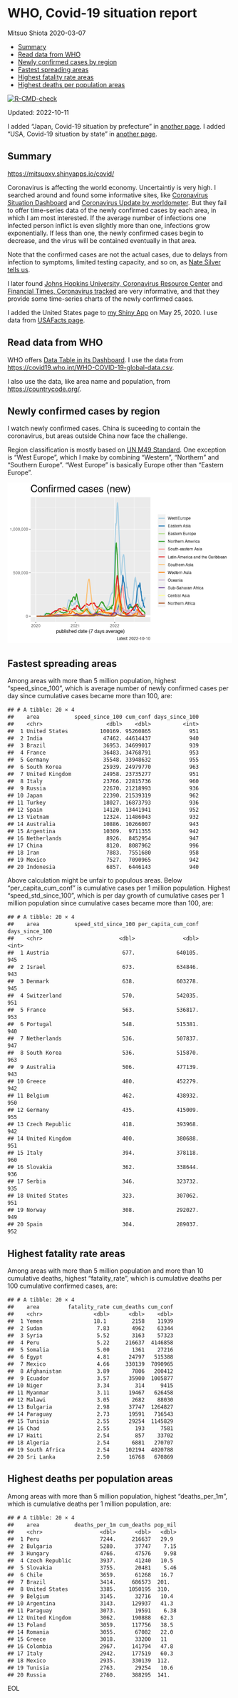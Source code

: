 WHO, Covid-19 situation report
================
Mitsuo Shiota
2020-03-07

-   <a href="#summary" id="toc-summary">Summary</a>
-   <a href="#read-data-from-who" id="toc-read-data-from-who">Read data from
    WHO</a>
-   <a href="#newly-confirmed-cases-by-region"
    id="toc-newly-confirmed-cases-by-region">Newly confirmed cases by
    region</a>
-   <a href="#fastest-spreading-areas"
    id="toc-fastest-spreading-areas">Fastest spreading areas</a>
-   <a href="#highest-fatality-rate-areas"
    id="toc-highest-fatality-rate-areas">Highest fatality rate areas</a>
-   <a href="#highest-deaths-per-population-areas"
    id="toc-highest-deaths-per-population-areas">Highest deaths per
    population areas</a>

<!-- badges: start -->

[![R-CMD-check](https://github.com/mitsuoxv/covid/actions/workflows/R-CMD-check.yaml/badge.svg)](https://github.com/mitsuoxv/covid/actions/workflows/R-CMD-check.yaml)
<!-- badges: end -->

Updated: 2022-10-11

I added “Japan, Covid-19 situation by prefecture” in [another
page](Japan.md). I added “USA, Covid-19 situation by state” in [another
page](USA.md).

## Summary

<https://mitsuoxv.shinyapps.io/covid/>

Coronavirus is affecting the world economy. Uncertaintiy is very high. I
searched around and found some informative sites, like [Coronavirus
Situation
Dashboard](https://who.maps.arcgis.com/apps/opsdashboard/index.html#/c88e37cfc43b4ed3baf977d77e4a0667)
and [Coronavirus Update by
worldometer](https://www.worldometers.info/coronavirus/). But they fail
to offer time-series data of the newly confirmed cases by each area, in
which I am most interested. If the average number of infections one
infected person inflict is even slightly more than one, infections grow
exponentially. If less than one, the newly confirmed cases begin to
decrease, and the virus will be contained eventually in that area.

Note that the confirmed cases are not the actual cases, due to delays
from infection to symptoms, limited testing capacity, and so on, as
[Nate Silver tells
us](https://fivethirtyeight.com/features/coronavirus-case-counts-are-meaningless/).

I later found [Johns Hopkins University, Coronavirus Resource
Center](https://coronavirus.jhu.edu/) and [Financial Times, Coronavirus
tracked](https://www.ft.com/content/a26fbf7e-48f8-11ea-aeb3-955839e06441)
are very informative, and that they provide some time-series charts of
the newly confirmed cases.

I added the United States page to [my Shiny
App](https://mitsuoxv.shinyapps.io/covid/) on May 25, 2020. I use data
from [USAFacts
page](https://usafacts.org/visualizations/coronavirus-covid-19-spread-map/).

## Read data from WHO

WHO offers [Data Table in its Dashboard](https://covid19.who.int/table).
I use the data from
<https://covid19.who.int/WHO-COVID-19-global-data.csv>.

I also use the data, like area name and population, from
<https://countrycode.org/>.

## Newly confirmed cases by region

I watch newly confirmed cases. China is suceeding to contain the
coronavirus, but areas outside China now face the challenge.

Region classification is mostly based on [UN M49
Standard](https://unstats.un.org/unsd/methodology/m49/). One exception
is “West Europe”, which I make by combining “Western”, “Northern” and
“Southern Europe”. “West Europe” is basically Europe other than “Eastern
Europe”.

![](README_files/figure-gfm/chart-1.png)<!-- -->

## Fastest spreading areas

Among areas with more than 5 million population, highest
“speed_since_100”, which is average number of newly confirmed cases per
day since cumulative cases became more than 100, are:

    ## # A tibble: 20 × 4
    ##    area           speed_since_100 cum_conf days_since_100
    ##    <chr>                    <dbl>    <dbl>          <int>
    ##  1 United States          100169. 95260865            951
    ##  2 India                   47462. 44614437            940
    ##  3 Brazil                  36953. 34699017            939
    ##  4 France                  36483. 34768791            953
    ##  5 Germany                 35548. 33948632            955
    ##  6 South Korea             25939. 24979770            963
    ##  7 United Kingdom          24958. 23735277            951
    ##  8 Italy                   23766. 22815736            960
    ##  9 Russia                  22670. 21218993            936
    ## 10 Japan                   22390. 21539319            962
    ## 11 Turkey                  18027. 16873793            936
    ## 12 Spain                   14120. 13441941            952
    ## 13 Vietnam                 12324. 11486043            932
    ## 14 Australia               10886. 10266007            943
    ## 15 Argentina               10309.  9711355            942
    ## 16 Netherlands              8926.  8452954            947
    ## 17 China                    8120.  8087962            996
    ## 18 Iran                     7883.  7551680            958
    ## 19 Mexico                   7527.  7090965            942
    ## 20 Indonesia                6857.  6446143            940

Above calculation might be unfair to populous areas. Below
“per_capita_cum_conf” is cumulative cases per 1 million population.
Highest “speed_std_since_100”, which is per day growth of cumulative
cases per 1 million population since cumulative cases became more than
100, are:

    ## # A tibble: 20 × 4
    ##    area           speed_std_since_100 per_capita_cum_conf days_since_100
    ##    <chr>                        <dbl>               <dbl>          <int>
    ##  1 Austria                       677.             640105.            945
    ##  2 Israel                        673.             634846.            943
    ##  3 Denmark                       638.             603278.            945
    ##  4 Switzerland                   570.             542035.            951
    ##  5 France                        563.             536817.            953
    ##  6 Portugal                      548.             515381.            940
    ##  7 Netherlands                   536.             507837.            947
    ##  8 South Korea                   536.             515870.            963
    ##  9 Australia                     506.             477139.            943
    ## 10 Greece                        480.             452279.            942
    ## 11 Belgium                       462.             438932.            950
    ## 12 Germany                       435.             415009.            955
    ## 13 Czech Republic                418.             393968.            942
    ## 14 United Kingdom                400.             380688.            951
    ## 15 Italy                         394.             378118.            960
    ## 16 Slovakia                      362.             338644.            936
    ## 17 Serbia                        346.             323732.            935
    ## 18 United States                 323.             307062.            951
    ## 19 Norway                        308.             292027.            949
    ## 20 Spain                         304.             289037.            952

## Highest fatality rate areas

Among areas with more than 5 million population and more than 10
cumulative deaths, highest “fatality_rate”, which is cumulative deaths
per 100 cumulative confirmed cases, are:

    ## # A tibble: 20 × 4
    ##    area         fatality_rate cum_deaths cum_conf
    ##    <chr>                <dbl>      <dbl>    <dbl>
    ##  1 Yemen                18.1        2158    11939
    ##  2 Sudan                 7.83       4962    63344
    ##  3 Syria                 5.52       3163    57323
    ##  4 Peru                  5.22     216637  4146858
    ##  5 Somalia               5.00       1361    27216
    ##  6 Egypt                 4.81      24797   515388
    ##  7 Mexico                4.66     330139  7090965
    ##  8 Afghanistan           3.89       7806   200412
    ##  9 Ecuador               3.57      35900  1005877
    ## 10 Niger                 3.34        314     9415
    ## 11 Myanmar               3.11      19467   626458
    ## 12 Malawi                3.05       2682    88030
    ## 13 Bulgaria              2.98      37747  1264827
    ## 14 Paraguay              2.73      19591   716543
    ## 15 Tunisia               2.55      29254  1145829
    ## 16 Chad                  2.55        193     7581
    ## 17 Haiti                 2.54        857    33702
    ## 18 Algeria               2.54       6881   270707
    ## 19 South Africa          2.54     102194  4020788
    ## 20 Sri Lanka             2.50      16768   670869

## Highest deaths per population areas

Among areas with more than 5 million population, highest
“deaths_per_1m”, which is cumulative deaths per 1 million population,
are:

    ## # A tibble: 20 × 4
    ##    area           deaths_per_1m cum_deaths pop_mil
    ##    <chr>                  <dbl>      <dbl>   <dbl>
    ##  1 Peru                   7244.     216637   29.9 
    ##  2 Bulgaria               5280.      37747    7.15
    ##  3 Hungary                4766.      47576    9.98
    ##  4 Czech Republic         3937.      41240   10.5 
    ##  5 Slovakia               3755.      20481    5.46
    ##  6 Chile                  3659.      61268   16.7 
    ##  7 Brazil                 3414.     686573  201.  
    ##  8 United States          3385.    1050195  310.  
    ##  9 Belgium                3145.      32716   10.4 
    ## 10 Argentina              3143.     129937   41.3 
    ## 11 Paraguay               3073.      19591    6.38
    ## 12 United Kingdom         3062.     190888   62.3 
    ## 13 Poland                 3059.     117756   38.5 
    ## 14 Romania                3055.      67082   22.0 
    ## 15 Greece                 3018.      33200   11   
    ## 16 Colombia               2967.     141794   47.8 
    ## 17 Italy                  2942.     177519   60.3 
    ## 18 Mexico                 2935.     330139  112.  
    ## 19 Tunisia                2763.      29254   10.6 
    ## 20 Russia                 2760.     388295  141.

EOL
